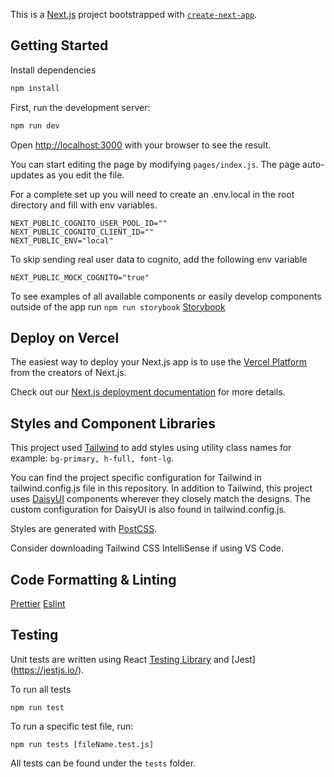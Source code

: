 This is a [Next.js](https://nextjs.org/) project bootstrapped with [`create-next-app`](https://github.com/vercel/next.js/tree/canary/packages/create-next-app).

## Getting Started


Install dependencies

```bash
npm install
```

First, run the development server:

```bash
npm run dev
```

Open [http://localhost:3000](http://localhost:3000) with your browser to see the result.

You can start editing the page by modifying `pages/index.js`. The page auto-updates as you edit the file.

For a complete set up you will need to create an .env.local in the root directory and fill with env variables.

```
NEXT_PUBLIC_COGNITO_USER_POOL_ID=""
NEXT_PUBLIC_COGNITO_CLIENT_ID=""
NEXT_PUBLIC_ENV="local"
```

To skip sending real user data to cognito, add the following env variable

```
NEXT_PUBLIC_MOCK_COGNITO="true"
```

To see examples of all available components or easily develop components outside of the app run `npm run storybook` [Storybook](https://storybook.js.org/blog/get-started-with-storybook-and-next-js/)

## Deploy on Vercel

The easiest way to deploy your Next.js app is to use the [Vercel Platform](https://vercel.com/new?utm_medium=default-template&filter=next.js&utm_source=create-next-app&utm_campaign=create-next-app-readme) from the creators of Next.js.

Check out our [Next.js deployment documentation](https://nextjs.org/docs/deployment) for more details.

## Styles and Component Libraries

This project used [Tailwind](https://tailwindcss.com/) to add styles using utility class names for example: `bg-primary, h-full, font-lg`.

You can find the project specific configuration for Tailwind in tailwind.config.js file in this repository. In addition to Tailwind, this project uses [DaisyUI](https://daisyui.com/) components wherever they closely match the designs. The custom configuration for DaisyUI is also found in tailwind.config.js.

Styles are generated with [PostCSS](https://postcss.org/).

Consider downloading Tailwind CSS IntelliSense if using VS Code. 


## Code Formatting & Linting

[Prettier](https://prettier.io/)
[Eslint](https://eslint.org/)

## Testing

Unit tests are written using React [Testing Library](https://testing-library.com/docs/react-testing-library/intro/) and [Jest] (https://jestjs.io/). 

To run all tests

`npm run test`

To run a specific test file, run:

`npm run tests [fileName.test.js]`

All tests can be found under the `tests` folder.
